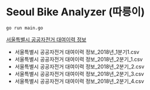 # Seoul Bike Analyzer (따릉이)

```
go run main.go
```

[서울특별시 공공자전거 대여이력 정보](https://data.seoul.go.kr/dataList/datasetView.do?infId=OA-15182&srvType=F&serviceKind=1¤tPageNo=1&searchValue=&searchKey=null)

* 서울특별시 공공자전거 대여이력 정보_2018년_1분기1.csv
* 서울특별시 공공자전거 대여이력 정보_2018년_2분기_1.csv
* 서울특별시 공공자전거 대여이력 정보_2018년_2분기_2.csv
* 서울특별시 공공자전거 대여이력 정보_2018년_2분기_3.csv
* 서울특별시 공공자전거 대여이력 정보_2018년_2분기_4.csv 
